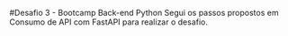 #Desafio 3 - Bootcamp Back-end Python
Segui os passos propostos em Consumo de API com FastAPI para realizar o desafio.




